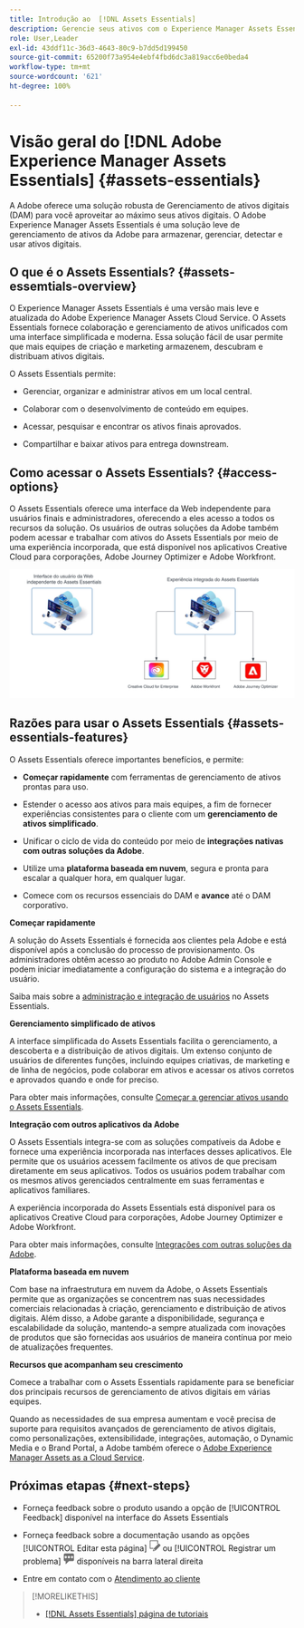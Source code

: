 ```yaml
---
title: Introdução ao  [!DNL Assets Essentials]
description: Gerencie seus ativos com o Experience Manager Assets Essentials, uma ferramenta leve de gerenciamento de ativos digitais que funciona em aplicativos da Experience Cloud.
role: User,Leader
exl-id: 43ddf11c-36d3-4643-80c9-b7dd5d199450
source-git-commit: 65200f73a954e4ebf4fbd6dc3a819acc6e0beda4
workflow-type: tm+mt
source-wordcount: '621'
ht-degree: 100%

---
```


# Visão geral do [!DNL Adobe Experience Manager Assets Essentials] {#assets-essentials}

<!-- TBD: Update this banner to remove Beta label. 
![Banner image for beta docs](assets/do-not-localize/banner-image-beta-docs.png)

-->

A Adobe oferece uma solução robusta de Gerenciamento de ativos digitais (DAM) para você aproveitar ao máximo seus ativos digitais. O Adobe Experience Manager Assets Essentials é uma solução leve de gerenciamento de ativos da Adobe para armazenar, gerenciar, detectar e usar ativos digitais.

## O que é o Assets Essentials? {#assets-essemtials-overview}

O Experience Manager Assets Essentials é uma versão mais leve e atualizada do Adobe Experience Manager Assets Cloud Service. O Assets Essentials fornece colaboração e gerenciamento de ativos unificados com uma interface simplificada e moderna. Essa solução fácil de usar permite que mais equipes de criação e marketing armazenem, descubram e distribuam ativos digitais.

O Assets Essentials permite:

* Gerenciar, organizar e administrar ativos em um local central.

* Colaborar com o desenvolvimento de conteúdo em equipes.

* Acessar, pesquisar e encontrar os ativos finais aprovados.

* Compartilhar e baixar ativos para entrega downstream.

## Como acessar o Assets Essentials? {#access-options}

O Assets Essentials oferece uma interface da Web independente para usuários finais e administradores, oferecendo a eles acesso a todos os recursos da solução. Os usuários de outras soluções da Adobe também podem acessar e trabalhar com ativos do Assets Essentials por meio de uma experiência incorporada, que está disponível nos aplicativos Creative Cloud para corporações, Adobe Journey Optimizer e Adobe Workfront.

![Integrações com outras soluções](assets/assets-essentials-integration.svg)

## Razões para usar o Assets Essentials {#assets-essentials-features}

O Assets Essentials oferece importantes benefícios, e permite:

* **Começar rapidamente** com ferramentas de gerenciamento de ativos prontas para uso.

* Estender o acesso aos ativos para mais equipes, a fim de fornecer experiências consistentes para o cliente com um **gerenciamento de ativos simplificado**.

* Unificar o ciclo de vida do conteúdo por meio de **integrações nativas com outras soluções da Adobe**.

* Utilize uma **plataforma baseada em nuvem**, segura e pronta para escalar a qualquer hora, em qualquer lugar.

* Comece com os recursos essenciais do DAM e **avance** até o DAM corporativo.

**Começar rapidamente**

A solução do Assets Essentials é fornecida aos clientes pela Adobe e está disponível após a conclusão do processo de provisionamento. Os administradores obtêm acesso ao produto no Adobe Admin Console e podem iniciar imediatamente a configuração do sistema e a integração do usuário.

Saiba mais sobre a [administração e integração de usuários](deploy-administer.md) no Assets Essentials.

**Gerenciamento simplificado de ativos**

A interface simplificada do Assets Essentials facilita o gerenciamento, a descoberta e a distribuição de ativos digitais. Um extenso conjunto de usuários de diferentes funções, incluindo equipes criativas, de marketing e de linha de negócios, pode colaborar em ativos e acessar os ativos corretos e aprovados quando e onde for preciso.

Para obter mais informações, consulte [Começar a gerenciar ativos usando o Assets Essentials](get-started.md).

**Integração com outros aplicativos da Adobe**

O Assets Essentials integra-se com as soluções compatíveis da Adobe e fornece uma experiência incorporada nas interfaces desses aplicativos. Ele permite que os usuários acessem facilmente os ativos de que precisam diretamente em seus aplicativos. Todos os usuários podem trabalhar com os mesmos ativos gerenciados centralmente em suas ferramentas e aplicativos familiares.

A experiência incorporada do Assets Essentials está disponível para os aplicativos Creative Cloud para corporações, Adobe Journey Optimizer e Adobe Workfront.

Para obter mais informações, consulte [Integrações com outras soluções da Adobe](integration.md).

**Plataforma baseada em nuvem**

Com base na infraestrutura em nuvem da Adobe, o Assets Essentials permite que as organizações se concentrem nas suas necessidades comerciais relacionadas à criação, gerenciamento e distribuição de ativos digitais. Além disso, a Adobe garante a disponibilidade, segurança e escalabilidade da solução, mantendo-a sempre atualizada com inovações de produtos que são fornecidas aos usuários de maneira contínua por meio de atualizações frequentes.

**Recursos que acompanham seu crescimento**

Comece a trabalhar com o Assets Essentials rapidamente para se beneficiar dos principais recursos de gerenciamento de ativos digitais em várias equipes.

Quando as necessidades de sua empresa aumentam e você precisa de suporte para requisitos avançados de gerenciamento de ativos digitais, como personalizações, extensibilidade, integrações, automação, o Dynamic Media e o Brand Portal, a Adobe também oferece o [Adobe Experience Manager Assets as a Cloud Service](https://experienceleague.adobe.com/docs/experience-manager-cloud-service/content/assets/home.html?lang=pt-BR).


## Próximas etapas {#next-steps}

* Forneça feedback sobre o produto usando a opção de [!UICONTROL Feedback] disponível na interface do Assets Essentials

* Forneça feedback sobre a documentação usando as opções [!UICONTROL Editar esta página] ![editar a página](assets/do-not-localize/edit-page.png) ou [!UICONTROL Registrar um problema] ![criar um problema do GitHub](assets/do-not-localize/github-issue.png) disponíveis na barra lateral direita

* Entre em contato com o [Atendimento ao cliente](https://experienceleague.adobe.com/?support-solution=General&amp;lang=pt-BR#support)


>[!MORELIKETHIS]
>
>* [[!DNL Assets Essentials] página de tutoriais](https://experienceleague.adobe.com/docs/experience-manager-learn/assets-essentials/overview.html?lang=pt-BR)

